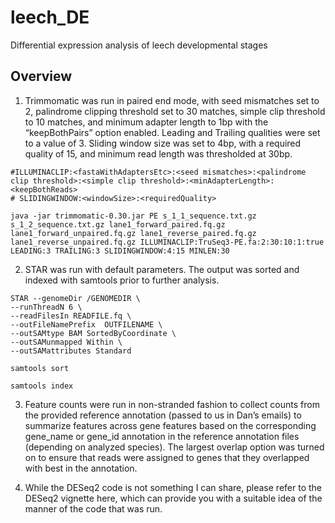 # leech_DE
Differential expression analysis of leech developmental stages

## Overview
1. Trimmomatic was run in paired end mode, with seed mismatches set to 2, palindrome clipping threshold set to 30 matches, simple clip threshold to 10 matches, and minimum adapter length to 1bp with the “keepBothPairs” option enabled. Leading and Trailing qualities were set to a value of 3. Sliding window size was set to 4bp, with a required quality of 15, and minimum read length was thresholded at 30bp.


```
#ILLUMINACLIP:<fastaWithAdaptersEtc>:<seed mismatches>:<palindrome clip threshold>:<simple clip threshold>:<minAdapterLength>:<keepBothReads>
# SLIDINGWINDOW:<windowSize>:<requiredQuality> 

java -jar trimmomatic-0.30.jar PE s_1_1_sequence.txt.gz s_1_2_sequence.txt.gz lane1_forward_paired.fq.gz lane1_forward_unpaired.fq.gz lane1_reverse_paired.fq.gz lane1_reverse_unpaired.fq.gz ILLUMINACLIP:TruSeq3-PE.fa:2:30:10:1:true LEADING:3 TRAILING:3 SLIDINGWINDOW:4:15 MINLEN:30
```


2. STAR was run with default parameters. The output was sorted and indexed with samtools prior to further analysis.

```
STAR --genomeDir /GENOMEDIR \
--runThreadN 6 \
--readFilesIn READFILE.fq \
--outFileNamePrefix  OUTFILENAME \
--outSAMtype BAM SortedByCoordinate \
--outSAMunmapped Within \
--outSAMattributes Standard 

samtools sort

samtools index
```


3. Feature counts were run in non-stranded fashion to collect counts from the provided reference annotation (passed to us in Dan’s emails) to summarize features across gene features based on the corresponding gene_name or gene_id annotation in the reference annotation files (depending on analyzed species). The largest overlap option was turned on to ensure that reads were assigned to genes that they overlapped with best in the annotation.


4. While the DESeq2 code is not something I can share, please refer to the DESeq2 vignette here, which can provide you with a suitable idea of the manner of the code that was run.
